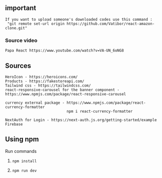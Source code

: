 ## important
    If you want to upload someone's downloaded codes use this command :
     "git remote set-url origin https://github.com/Vatibor/react-amazon-clone.git"


### Source video
    Papa React https://www.youtube.com/watch?v=VA-UN_6oNG8

## Sources
    HeroIcon - https://heroicons.com/
    Products - https://fakestoreapi.com/
    Tailwind css - https://tailwindcss.com/
    react-responsive-carousel for the banner component - https://www.npmjs.com/package/react-responsive-carousel

    currency external package - https://www.npmjs.com/package/react-currency-formatter
                                npm i react-currency-formatter

    NextAuth for Login - https://next-auth.js.org/getting-started/example
    Firebase

    

## Using npm

Run commands

1) ```npm install```


2) ```npm run dev```


